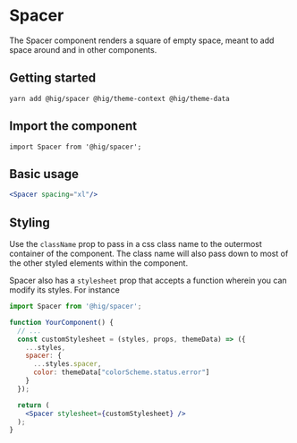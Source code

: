 # Spacer

The Spacer component renders a square of empty space, meant to add space around and in other components.


## Getting started

```
yarn add @hig/spacer @hig/theme-context @hig/theme-data
```

## Import the component

```
import Spacer from '@hig/spacer';
```

## Basic usage

```jsx
<Spacer spacing="xl"/>
```

## Styling

Use the `className` prop to pass in a css class name to the outermost container of the component. The class name will also pass down to most of the other styled elements within the component. 

Spacer also has a `stylesheet` prop that accepts a function wherein you can modify its styles. For instance

```jsx
import Spacer from '@hig/spacer';

function YourComponent() {
  // ...
  const customStylesheet = (styles, props, themeData) => ({
    ...styles,
    spacer: {
      ...styles.spacer,
      color: themeData["colorScheme.status.error"]
    }
  });

  return (
    <Spacer stylesheet={customStylesheet} />
  );
}
```
